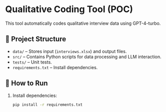 # Qualitative Coding Tool (POC)
This tool automatically codes qualitative interview data using GPT-4-turbo.

## 📂 Project Structure
- `data/` – Stores input (`interviews.xlsx`) and output files.
- `src/` – Contains Python scripts for data processing and LLM interaction.
- `tests/` – Unit tests.
- `requirements.txt` – Install dependencies.

## 🚀 How to Run
1. Install dependencies:
   ```bash
   pip install -r requirements.txt